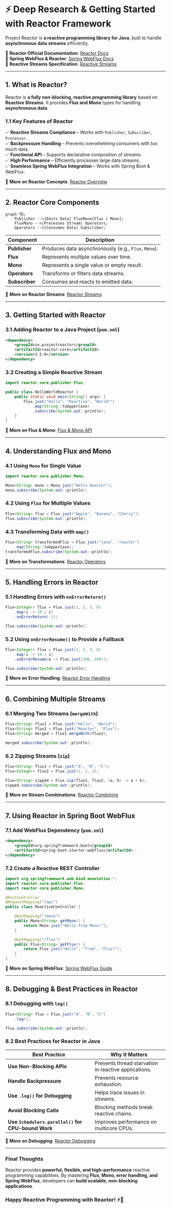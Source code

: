 # ⚡ Deep Research & Getting Started with Reactor Framework

Project Reactor is **a reactive programming library for Java**, built to handle **asynchronous data streams** efficiently.

📌 **Reactor Official Documentation**: [Reactor Docs](https://projectreactor.io/docs/core/release/reference/)  
📌 **Spring WebFlux & Reactor**: [Spring WebFlux Docs](https://docs.spring.io/spring-framework/docs/current/reference/html/web-reactive.html)  
📌 **Reactive Streams Specification**: [Reactive Streams](https://www.reactive-streams.org/)  

---

## **1. What is Reactor?**  

Reactor is **a fully non-blocking, reactive programming library** based on **Reactive Streams**. It provides **Flux and Mono** types for handling **asynchronous data**.

### **1.1 Key Features of Reactor**  
✅ **Reactive Streams Compliance** – Works with `Publisher`, `Subscriber`, `Processor`.  
✅ **Backpressure Handling** – Prevents overwhelming consumers with too much data.  
✅ **Functional API** – Supports declarative composition of streams.  
✅ **High Performance** – Efficiently processes large data streams.  
✅ **Seamless Spring WebFlux Integration** – Works with Spring Boot & WebFlux.  

🔗 **More on Reactor Concepts**: [Reactor Overview](https://projectreactor.io/docs/core/release/reference/)  

---

## **2. Reactor Core Components**  

```mermaid
graph TD;
    Publisher -->|Emits Data| FluxMono[Flux / Mono];
    FluxMono -->|Processes Stream| Operators;
    Operators -->|Consumes Data| Subscriber;
```

| Component | Description |
|-----------|------------|
| **Publisher** | Produces data asynchronously (e.g., `Flux`, `Mono`). |
| **Flux** | Represents multiple values over time. |
| **Mono** | Represents a single value or empty result. |
| **Operators** | Transforms or filters data streams. |
| **Subscriber** | Consumes and reacts to emitted data. |

🔗 **More on Reactor Streams**: [Reactor Streams](https://projectreactor.io/docs/core/release/reference/#reactive.streams.spec)  

---

## **3. Getting Started with Reactor**  

### **3.1 Adding Reactor to a Java Project (`pom.xml`)**  
```xml
<dependency>
    <groupId>io.projectreactor</groupId>
    <artifactId>reactor-core</artifactId>
    <version>3.5.0</version>
</dependency>
```

### **3.2 Creating a Simple Reactive Stream**  
```java
import reactor.core.publisher.Flux;

public class HelloWorldReactor {
    public static void main(String[] args) {
        Flux.just("Hello", "Reactive", "World!")
            .map(String::toUpperCase)
            .subscribe(System.out::println);
    }
}
```

🔗 **More on Flux & Mono**: [Flux & Mono API](https://projectreactor.io/docs/core/release/reference/#core-features)  

---

## **4. Understanding Flux and Mono**  

### **4.1 Using `Mono` for Single Value**  
```java
import reactor.core.publisher.Mono;

Mono<String> mono = Mono.just("Hello Reactor");
mono.subscribe(System.out::println);
```

### **4.2 Using `Flux` for Multiple Values**  
```java
Flux<String> flux = Flux.just("Apple", "Banana", "Cherry");
flux.subscribe(System.out::println);
```

### **4.3 Transforming Data with `map()`**  
```java
Flux<String> transformedFlux = Flux.just("java", "reactor")
    .map(String::toUpperCase);
transformedFlux.subscribe(System.out::println);
```

🔗 **More on Transformations**: [Reactor Operators](https://projectreactor.io/docs/core/release/reference/#which-operator)  

---

## **5. Handling Errors in Reactor**  

### **5.1 Handling Errors with `onErrorReturn()`**  
```java
Flux<Integer> flux = Flux.just(1, 2, 3, 0)
    .map(i -> 10 / i)
    .onErrorReturn(-1);

flux.subscribe(System.out::println);
```

### **5.2 Using `onErrorResume()` to Provide a Fallback**  
```java
Flux<Integer> flux = Flux.just(1, 2, 3, 0)
    .map(i -> 10 / i)
    .onErrorResume(e -> Flux.just(100, 200));

flux.subscribe(System.out::println);
```

🔗 **More on Error Handling**: [Reactor Error Handling](https://projectreactor.io/docs/core/release/reference/#error.handling)  

---

## **6. Combining Multiple Streams**  

### **6.1 Merging Two Streams (`mergeWith`)**  
```java
Flux<String> flux1 = Flux.just("Hello", "World");
Flux<String> flux2 = Flux.just("Reactor", "Flux");
Flux<String> merged = flux1.mergeWith(flux2);

merged.subscribe(System.out::println);
```

### **6.2 Zipping Streams (`zip`)**  
```java
Flux<String> flux1 = Flux.just("A", "B", "C");
Flux<Integer> flux2 = Flux.just(1, 2, 3);

Flux<String> zipped = Flux.zip(flux1, flux2, (a, b) -> a + b);
zipped.subscribe(System.out::println);
```

🔗 **More on Stream Combinations**: [Reactor Combining](https://projectreactor.io/docs/core/release/reference/#which-operator)  

---

## **7. Using Reactor in Spring Boot WebFlux**  

### **7.1 Add WebFlux Dependency (`pom.xml`)**  
```xml
<dependency>
    <groupId>org.springframework.boot</groupId>
    <artifactId>spring-boot-starter-webflux</artifactId>
</dependency>
```

### **7.2 Create a Reactive REST Controller**  
```java
import org.springframework.web.bind.annotation.*;
import reactor.core.publisher.Flux;
import reactor.core.publisher.Mono;

@RestController
@RequestMapping("/api")
public class ReactiveController {

    @GetMapping("/mono")
    public Mono<String> getMono() {
        return Mono.just("Hello from Mono!");
    }

    @GetMapping("/flux")
    public Flux<String> getFlux() {
        return Flux.just("Hello", "from", "Flux!");
    }
}
```

🔗 **More on Spring WebFlux**: [Spring WebFlux Guide](https://docs.spring.io/spring-framework/docs/current/reference/html/web-reactive.html)  

---

## **8. Debugging & Best Practices in Reactor**  

### **8.1 Debugging with `log()`**  
```java
Flux<String> flux = Flux.just("A", "B", "C")
    .log();

flux.subscribe(System.out::println);
```

### **8.2 Best Practices for Reactor in Java**  
| Best Practice | Why It Matters |
|--------------|---------------|
| **Use Non-Blocking APIs** | Prevents thread starvation in reactive applications. |
| **Handle Backpressure** | Prevents resource exhaustion. |
| **Use `.log()` for Debugging** | Helps trace issues in streams. |
| **Avoid Blocking Calls** | Blocking methods break reactive chains. |
| **Use `Schedulers.parallel()` for CPU-bound Work** | Improves performance on multicore CPUs. |

🔗 **More on Debugging**: [Reactor Debugging](https://projectreactor.io/docs/core/release/reference/#debugging)  

---

### **Final Thoughts**  
Reactor provides **powerful, flexible, and high-performance** reactive programming capabilities. By mastering **Flux, Mono, error handling, and Spring WebFlux**, developers can **build scalable, non-blocking applications**.

### **Happy Reactive Programming with Reactor! ⚡🚀**  
